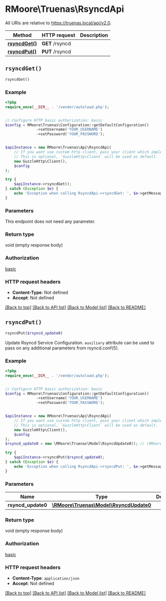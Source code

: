 # RMoore\Truenas\RsyncdApi

All URIs are relative to https://truenas.local/api/v2.0.

Method | HTTP request | Description
------------- | ------------- | -------------
[**rsyncdGet()**](RsyncdApi.md#rsyncdGet) | **GET** /rsyncd | 
[**rsyncdPut()**](RsyncdApi.md#rsyncdPut) | **PUT** /rsyncd | 


## `rsyncdGet()`

```php
rsyncdGet()
```





### Example

```php
<?php
require_once(__DIR__ . '/vendor/autoload.php');


// Configure HTTP basic authorization: basic
$config = RMoore\Truenas\Configuration::getDefaultConfiguration()
              ->setUsername('YOUR_USERNAME')
              ->setPassword('YOUR_PASSWORD');


$apiInstance = new RMoore\Truenas\Api\RsyncdApi(
    // If you want use custom http client, pass your client which implements `GuzzleHttp\ClientInterface`.
    // This is optional, `GuzzleHttp\Client` will be used as default.
    new GuzzleHttp\Client(),
    $config
);

try {
    $apiInstance->rsyncdGet();
} catch (Exception $e) {
    echo 'Exception when calling RsyncdApi->rsyncdGet: ', $e->getMessage(), PHP_EOL;
}
```

### Parameters

This endpoint does not need any parameter.

### Return type

void (empty response body)

### Authorization

[basic](../../README.md#basic)

### HTTP request headers

- **Content-Type**: Not defined
- **Accept**: Not defined

[[Back to top]](#) [[Back to API list]](../../README.md#endpoints)
[[Back to Model list]](../../README.md#models)
[[Back to README]](../../README.md)

## `rsyncdPut()`

```php
rsyncdPut($rsyncd_update0)
```



Update Rsyncd Service Configuration.  `auxiliary` attribute can be used to pass on any additional parameters from rsyncd.conf(5).

### Example

```php
<?php
require_once(__DIR__ . '/vendor/autoload.php');


// Configure HTTP basic authorization: basic
$config = RMoore\Truenas\Configuration::getDefaultConfiguration()
              ->setUsername('YOUR_USERNAME')
              ->setPassword('YOUR_PASSWORD');


$apiInstance = new RMoore\Truenas\Api\RsyncdApi(
    // If you want use custom http client, pass your client which implements `GuzzleHttp\ClientInterface`.
    // This is optional, `GuzzleHttp\Client` will be used as default.
    new GuzzleHttp\Client(),
    $config
);
$rsyncd_update0 = new \RMoore\Truenas\Model\RsyncdUpdate0(); // \RMoore\Truenas\Model\RsyncdUpdate0

try {
    $apiInstance->rsyncdPut($rsyncd_update0);
} catch (Exception $e) {
    echo 'Exception when calling RsyncdApi->rsyncdPut: ', $e->getMessage(), PHP_EOL;
}
```

### Parameters

Name | Type | Description  | Notes
------------- | ------------- | ------------- | -------------
 **rsyncd_update0** | [**\RMoore\Truenas\Model\RsyncdUpdate0**](../Model/RsyncdUpdate0.md)|  | [optional]

### Return type

void (empty response body)

### Authorization

[basic](../../README.md#basic)

### HTTP request headers

- **Content-Type**: `application/json`
- **Accept**: Not defined

[[Back to top]](#) [[Back to API list]](../../README.md#endpoints)
[[Back to Model list]](../../README.md#models)
[[Back to README]](../../README.md)
